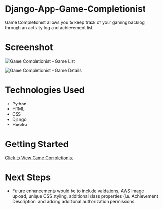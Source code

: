 # Django-App-Game-Completionist
Game Completionist allows you to keep track of your gaming backlog through an activity log and achievement list. 

# Screenshot

![Game Completionist - Game List](https://github.com/ljzepeda/Django-App-Game-Completionist/assets/127067223/606e5eac-b02d-4c0a-8b06-2182671dc9dc)

![Game Completionist - Game Details](https://github.com/ljzepeda/Django-App-Game-Completionist/assets/127067223/ac50cad0-386b-4c9e-aa80-ae331148823c)



# Technologies Used

- Python
- HTML
- CSS
- Django
- Heroku

# Getting Started

[Click to View Game Completionist](https://gamecompletionist.herokuapp.com/)

# Next Steps

- Future enhancements would be to include valdations, AWS image upload, unique CSS styling, additional class properties (i.e. Achievement Description) and adding additional authorization permissions.
